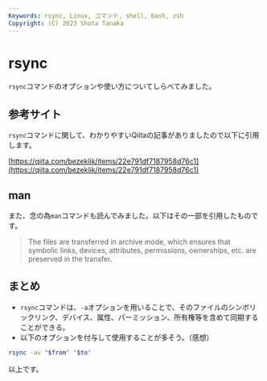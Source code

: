 ```yaml
---
Keywords: rsync, Linux, コマンド, shell, bash, zsh
Copyright: (C) 2023 Shota Tanaka
---
```


# rsync

`rsync`コマンドのオプションや使い方についてしらべてみました。

## 参考サイト
`rsync`コマンドに関して、わかりやすいQiitaの記事がありましたので以下に引用します。

[https://qiita.com/bezeklik/items/22e791df7187958d76c1](https://qiita.com/bezeklik/items/22e791df7187958d76c1)

## man
また、念の為`man`コマンドも読んでみました。以下はその一部を引用したものです。
> The files are transferred in archive mode, which ensures that symbolic links, devices, attributes, permissions, ownerships, etc. are preserved in the transfer.

## まとめ

- `rsync`コマンドは、`-a`オプションを用いることで、そのファイルのシンボリックリンク、デバイス、属性、パーミッション、所有権等を含めて同期することができる。
- 以下のオプションを付与して使用することが多そう。（感想）

```bash
rsync -av "$from" "$to"
```

以上です。
